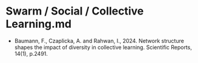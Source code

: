 # Swarm / Social / Collective Learning.md

* Baumann, F., Czaplicka, A. and Rahwan, I., 2024. Network structure shapes the impact of diversity in collective learning. Scientific Reports, 14(1), p.2491.
